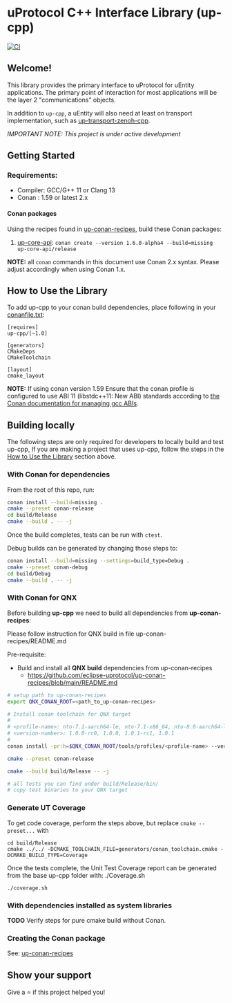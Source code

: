 # uProtocol C++ Interface Library (up-cpp)

[![CI](https://github.com/eclipse-uprotocol/up-cpp/actions/workflows/ci.yml/badge.svg)](https://github.com/eclipse-uprotocol/up-cpp/actions/workflows/ci.yml)

## Welcome!

This library provides the primary interface to uProtocol for uEntity
applications. The primary point of interaction for most applications will be the
layer 2 "communications" objects.

In addition to `up-cpp`, a uEntity will also need at least on transport
implementation, such as [up-transport-zenoh-cpp][zenoh-transport-repo].

*_IMPORTANT NOTE:_ This project is under active development*

## Getting Started

### Requirements:
- Compiler: GCC/G++ 11 or Clang 13
- Conan : 1.59 or latest 2.x

#### Conan packages

Using the recipes found in [up-conan-recipes][conan-recipe-repo], build these
Conan packages:

1. [up-core-api][spec-repo]: `conan create --version 1.6.0-alpha4 --build=missing up-core-api/release`

**NOTE:** all `conan` commands in this document use  Conan 2.x syntax. Please
adjust accordingly when using Conan 1.x.

## How to Use the Library

To add up-cpp to your conan build dependencies, place following in your
[conanfile.txt][conan-txt-reference]:

```
[requires]
up-cpp/[~1.0]

[generators]
CMakeDeps
CMakeToolchain

[layout]
cmake_layout
```

**NOTE:** If using conan version 1.59 Ensure that the conan profile is
configured to use ABI 11 (libstdc++11: New ABI) standards according to
[the Conan documentation for managing gcc ABIs][conan-abi-docs].

## Building locally

The following steps are only required for developers to locally build and test
up-cpp, If you are making a project that uses up-cpp, follow the steps in the
[How to Use the Library](#how-to-use-the-library) section above.

### With Conan for dependencies

From the root of this repo, run:

```bash
conan install --build=missing .
cmake --preset conan-release
cd build/Release
cmake --build . -- -j
```

Once the build completes, tests can be run with `ctest`.

Debug builds can be generated by changing those steps to:

```bash
conan install --build=missing --settings=build_type=Debug .
cmake --preset conan-debug
cd build/Debug
cmake --build . -- -j
```

### With Conan for QNX

Before building **up-cpp** we need to build all dependencies from **up-conan-recipes**:

Please follow instruction for QNX build in file up-conan-recipes/README.md

Pre-requisite:

* Build and install all **QNX build** dependencies from up-conan-recipes
  - https://github.com/eclipse-uprotocol/up-conan-recipes/blob/main/README.md

```bash
# setup path to up-conan-recipes
export QNX_CONAN_ROOT=<path_to_up-conan-recipes>

# Install conan toolchain for QNX target
#
# <profile-name>: nto-7.1-aarch64-le, nto-7.1-x86_64, nto-8.0-aarch64-le, nto-8.0-x86_64
# <version-number>: 1.0.0-rc0, 1.0.0, 1.0.1-rc1, 1.0.1
#
conan install -pr:h=$QNX_CONAN_ROOT/tools/profiles/<profile-name> --version=<version-number> --build=missing .

cmake --preset conan-release

cmake --build build/Release -- -j

# all tests you can find under build/Release/bin/
# copy test binaries to your QNX target
```

### Generate UT Coverage

To get code coverage, perform the steps above, but replace `cmake --preset...` with
```
cd build/Release
cmake ../../ -DCMAKE_TOOLCHAIN_FILE=generators/conan_toolchain.cmake -DCMAKE_BUILD_TYPE=Coverage
```
Once the tests complete, the Unit Test Coverage report can be generated from the base up-cpp folder with: ./Coverage.sh
```
./coverage.sh
```

### With dependencies installed as system libraries

**TODO** Verify steps for pure cmake build without Conan.

### Creating the Conan package

See: [up-conan-recipes][conan-recipe-repo]

## Show your support

Give a ⭐️ if this project helped you!

[zenoh-transport-repo]: https://github.com/eclipse-uprotocol/up-transport-zenoh-cpp
[conan-recipe-repo]: https://github.com/eclipse-uprotocol/up-conan-recipes
[spec-repo]: https://github.com/eclipse-uprotocol/up-spec
[conan-abi-docs]: https://docs.conan.io/en/1.60/howtos/manage_gcc_abi.html
[conan-txt-reference]: https://docs.conan.io/2/reference/conanfile_txt.html
